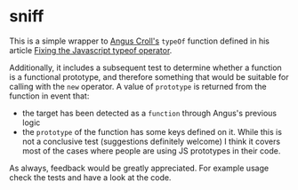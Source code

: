 # sniff

This is a simple wrapper to [Angus Croll's](http://twitter.com/angusTweets) `typeOf` function defined in his article [Fixing the Javascript typeof operator](http://javascriptweblog.wordpress.com/2011/08/08/fixing-the-javascript-typeof-operator/).

Additionally, it includes a subsequent test to determine whether a function is a functional prototype, and therefore something that would be suitable for calling with the `new` operator.  A value of `prototype` is returned from the function in event that:

- the target has been detected as a `function` through Angus's previous logic
- the `prototype` of the function has some keys defined on it.  While this is not a conclusive test (suggestions definitely welcome) I think it covers most of the cases where people are using JS prototypes in their code.

As always, feedback would be greatly appreciated.  For example usage check the tests and have a look at the code.